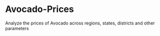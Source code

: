 # Avocado-Prices
Analyze the prices of Avocado across regions, states, districts and other parameters 

